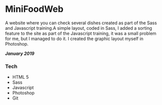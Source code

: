 # MiniFoodWeb
A website where you can check several dishes created as part of the Sass and Javascript training.A simple layout, coded in Sass, I added a sorting feature to the site as part of the Javascript training, it was a small problem for me, but I managed to do it. I created the graphic layout myself in Photoshop.

***January 2019***

### Tech
* HTML 5
* Sass
* Javascript
* Photoshop
* Git
